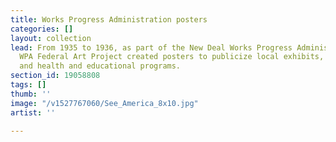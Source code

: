 ```yaml
---
title: Works Progress Administration posters
categories: []
layout: collection
lead: From 1935 to 1936, as part of the New Deal Works Progress Administration, the
  WPA Federal Art Project created posters to publicize local exhibits, theater productions
  and health and educational programs.
section_id: 19058808
tags: []
thumb: ''
image: "/v1527767060/See_America_8x10.jpg"
artist: ''

---
```

